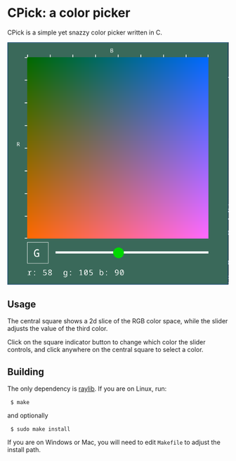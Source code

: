 # CPick: a color picker

CPick is a simple yet snazzy color picker written in C.

![screenshot](cpick.png)

Usage
-----
The central square shows a 2d slice of the RGB color space, while the slider
adjusts the value of the third color. 

Click on the square indicator button to change which color the slider controls,
and click anywhere on the central square to select a color.

Building
--------
The only dependency is [raylib](https://www.raylib.com/).
If you are on Linux, run:

     $ make

and optionally

     $ sudo make install

If you are on Windows or Mac, you will need to edit `Makefile` to adjust
the install path.
